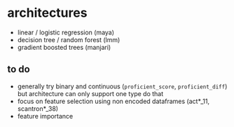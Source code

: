 # architectures
- linear / logistic regression (maya)
- decision tree / random forest (lmm)
- gradient boosted trees (manjari)

## to do
- generally try binary and continuous (`proficient_score`, `proficient_diff`) but architecture can only support one type do that
- focus on feature selection using non encoded dataframes (act\*_11, scantron\*_38)
- feature importance
